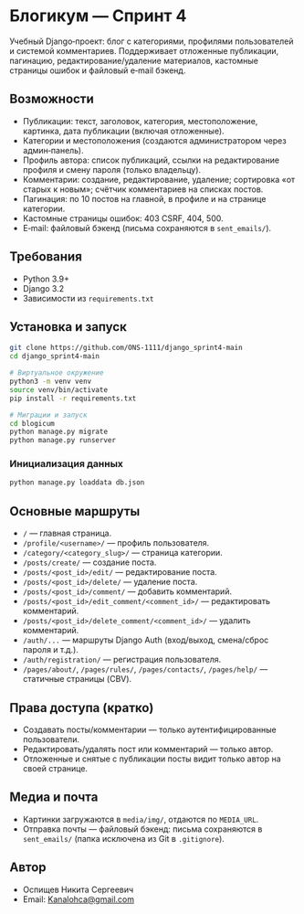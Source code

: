 # Блогикум — Спринт 4

Учебный Django‑проект: блог с категориями, профилями пользователей и системой комментариев. Поддерживает отложенные публикации, пагинацию, редактирование/удаление материалов, кастомные страницы ошибок и файловый e‑mail бэкенд.

## Возможности
- Публикации: текст, заголовок, категория, местоположение, картинка, дата публикации (включая отложенные).
- Категории и местоположения (создаются администратором через админ‑панель).
- Профиль автора: список публикаций, ссылки на редактирование профиля и смену пароля (только владельцу).
- Комментарии: создание, редактирование, удаление; сортировка «от старых к новым»; счётчик комментариев на списках постов.
- Пагинация: по 10 постов на главной, в профиле и на странице категории.
- Кастомные страницы ошибок: 403 CSRF, 404, 500.
- E‑mail: файловый бэкенд (письма сохраняются в `sent_emails/`).

## Требования
- Python 3.9+
- Django 3.2
- Зависимости из `requirements.txt`

## Установка и запуск
```bash
git clone https://github.com/ONS-1111/django_sprint4-main
cd django_sprint4-main

# Виртуальное окружение
python3 -m venv venv
source venv/bin/activate
pip install -r requirements.txt

# Миграции и запуск
cd blogicum
python manage.py migrate
python manage.py runserver
```

### Инициализация данных
```bash
python manage.py loaddata db.json
```

## Основные маршруты
- `/` — главная страница.
- `/profile/<username>/` — профиль пользователя.
- `/category/<category_slug>/` — страница категории.
- `/posts/create/` — создание поста.
- `/posts/<post_id>/edit/` — редактирование поста.
- `/posts/<post_id>/delete/` — удаление поста.
- `/posts/<post_id>/comment/` — добавить комментарий.
- `/posts/<post_id>/edit_comment/<comment_id>/` — редактировать комментарий.
- `/posts/<post_id>/delete_comment/<comment_id>/` — удалить комментарий.
- `/auth/...` — маршруты Django Auth (вход/выход, смена/сброс пароля и т.д.).
- `/auth/registration/` — регистрация пользователя.
- `/pages/about/`, `/pages/rules/`, `/pages/contacts/`, `/pages/help/` — статичные страницы (CBV).

## Права доступа (кратко)
- Создавать посты/комментарии — только аутентифицированные пользователи.
- Редактировать/удалять пост или комментарий — только автор.
- Отложенные и снятые с публикации посты видит только автор на своей странице.

## Медиа и почта
- Картинки загружаются в `media/img/`, отдаются по `MEDIA_URL`.
- Отправка почты — файловый бэкенд: письма сохраняются в `sent_emails/` (папка исключена из Git в `.gitignore`).



## Автор
- Оспищев Никита Сергеевич
- Email: Kanalohca@gmail.com
